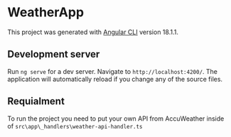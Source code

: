 # WeatherApp

This project was generated with [Angular CLI](https://github.com/angular/angular-cli) version 18.1.1.

## Development server

Run `ng serve` for a dev server. Navigate to `http://localhost:4200/`. The application will automatically reload if you change any of the source files.

## Requialment

To run the project you need to put your own API from AccuWeather inside of `src\app\_handlers\weather-api-handler.ts`
